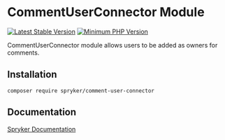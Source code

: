 # CommentUserConnector Module
[![Latest Stable Version](https://poser.pugx.org/spryker/comment-user-connector/v/stable.svg)](https://packagist.org/packages/spryker/comment-user-connector)
[![Minimum PHP Version](https://img.shields.io/badge/php-%3E%3D%208.2-8892BF.svg)](https://php.net/)

CommentUserConnector module allows users to be added as owners for comments.

## Installation

```
composer require spryker/comment-user-connector
```

## Documentation

[Spryker Documentation](https://docs.spryker.com)
